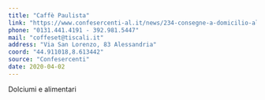 ```yaml
---
title: "Caffè Paulista"
link: "https://www.confesercenti-al.it/news/234-consegne-a-domicilio-alessandria-lista-aggiornata-al-26-marzo.html"
phone: "0131.441.4191 - 392.981.5447"
mail: "coffeset@tiscali.it"
address: "Via San Lorenzo, 83 Alessandria"
coord: "44.911018,8.613442"
source: "Confesercenti"
date: 2020-04-02
---
```


Dolciumi e alimentari
